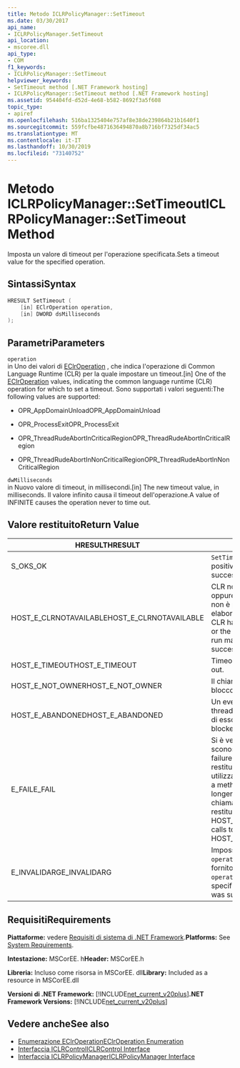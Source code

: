 ```yaml
---
title: Metodo ICLRPolicyManager::SetTimeout
ms.date: 03/30/2017
api_name:
- ICLRPolicyManager.SetTimeout
api_location:
- mscoree.dll
api_type:
- COM
f1_keywords:
- ICLRPolicyManager::SetTimeout
helpviewer_keywords:
- SetTimeout method [.NET Framework hosting]
- ICLRPolicyManager::SetTimeout method [.NET Framework hosting]
ms.assetid: 954404fd-d52d-4e68-b582-8692f3a5f608
topic_type:
- apiref
ms.openlocfilehash: 516ba1325404e757af8e38de239864b21b1640f1
ms.sourcegitcommit: 559fcfbe4871636494870a8b716bf7325df34ac5
ms.translationtype: MT
ms.contentlocale: it-IT
ms.lasthandoff: 10/30/2019
ms.locfileid: "73140752"
---
```

# <a name="iclrpolicymanagersettimeout-method"></a><span data-ttu-id="05631-102">Metodo ICLRPolicyManager::SetTimeout</span><span class="sxs-lookup"><span data-stu-id="05631-102">ICLRPolicyManager::SetTimeout Method</span></span>
<span data-ttu-id="05631-103">Imposta un valore di timeout per l'operazione specificata.</span><span class="sxs-lookup"><span data-stu-id="05631-103">Sets a timeout value for the specified operation.</span></span>  
  
## <a name="syntax"></a><span data-ttu-id="05631-104">Sintassi</span><span class="sxs-lookup"><span data-stu-id="05631-104">Syntax</span></span>  
  
```cpp  
HRESULT SetTimeout (  
    [in] EClrOperation operation,  
    [in] DWORD dsMilliseconds  
);  
```  
  
## <a name="parameters"></a><span data-ttu-id="05631-105">Parametri</span><span class="sxs-lookup"><span data-stu-id="05631-105">Parameters</span></span>  
 `operation`  
 <span data-ttu-id="05631-106">in Uno dei valori di [EClrOperation](../../../../docs/framework/unmanaged-api/hosting/eclroperation-enumeration.md) , che indica l'operazione di Common Language Runtime (CLR) per la quale impostare un timeout.</span><span class="sxs-lookup"><span data-stu-id="05631-106">[in] One of the [EClrOperation](../../../../docs/framework/unmanaged-api/hosting/eclroperation-enumeration.md) values, indicating the common language runtime (CLR) operation for which to set a timeout.</span></span> <span data-ttu-id="05631-107">Sono supportati i valori seguenti:</span><span class="sxs-lookup"><span data-stu-id="05631-107">The following values are supported:</span></span>  
  
- <span data-ttu-id="05631-108">OPR_AppDomainUnload</span><span class="sxs-lookup"><span data-stu-id="05631-108">OPR_AppDomainUnload</span></span>  
  
- <span data-ttu-id="05631-109">OPR_ProcessExit</span><span class="sxs-lookup"><span data-stu-id="05631-109">OPR_ProcessExit</span></span>  
  
- <span data-ttu-id="05631-110">OPR_ThreadRudeAbortInCriticalRegion</span><span class="sxs-lookup"><span data-stu-id="05631-110">OPR_ThreadRudeAbortInCriticalRegion</span></span>  
  
- <span data-ttu-id="05631-111">OPR_ThreadRudeAbortInNonCriticalRegion</span><span class="sxs-lookup"><span data-stu-id="05631-111">OPR_ThreadRudeAbortInNonCriticalRegion</span></span>  
  
 `dwMilliseconds`  
 <span data-ttu-id="05631-112">in Nuovo valore di timeout, in millisecondi.</span><span class="sxs-lookup"><span data-stu-id="05631-112">[in] The new timeout value, in milliseconds.</span></span> <span data-ttu-id="05631-113">Il valore infinito causa il timeout dell'operazione.</span><span class="sxs-lookup"><span data-stu-id="05631-113">A value of INFINITE causes the operation never to time out.</span></span>  
  
## <a name="return-value"></a><span data-ttu-id="05631-114">Valore restituito</span><span class="sxs-lookup"><span data-stu-id="05631-114">Return Value</span></span>  
  
|<span data-ttu-id="05631-115">HRESULT</span><span class="sxs-lookup"><span data-stu-id="05631-115">HRESULT</span></span>|<span data-ttu-id="05631-116">Descrizione</span><span class="sxs-lookup"><span data-stu-id="05631-116">Description</span></span>|  
|-------------|-----------------|  
|<span data-ttu-id="05631-117">S_OK</span><span class="sxs-lookup"><span data-stu-id="05631-117">S_OK</span></span>|<span data-ttu-id="05631-118">`SetTimeout` ha restituito un esito positivo.</span><span class="sxs-lookup"><span data-stu-id="05631-118">`SetTimeout` returned successfully.</span></span>|  
|<span data-ttu-id="05631-119">HOST_E_CLRNOTAVAILABLE</span><span class="sxs-lookup"><span data-stu-id="05631-119">HOST_E_CLRNOTAVAILABLE</span></span>|<span data-ttu-id="05631-120">CLR non è stato caricato in un processo oppure CLR si trova in uno stato in cui non è possibile eseguire codice gestito o elaborare la chiamata correttamente.</span><span class="sxs-lookup"><span data-stu-id="05631-120">The CLR has not been loaded into a process, or the CLR is in a state in which it cannot run managed code or process the call successfully.</span></span>|  
|<span data-ttu-id="05631-121">HOST_E_TIMEOUT</span><span class="sxs-lookup"><span data-stu-id="05631-121">HOST_E_TIMEOUT</span></span>|<span data-ttu-id="05631-122">Timeout della chiamata.</span><span class="sxs-lookup"><span data-stu-id="05631-122">The call timed out.</span></span>|  
|<span data-ttu-id="05631-123">HOST_E_NOT_OWNER</span><span class="sxs-lookup"><span data-stu-id="05631-123">HOST_E_NOT_OWNER</span></span>|<span data-ttu-id="05631-124">Il chiamante non è il proprietario del blocco.</span><span class="sxs-lookup"><span data-stu-id="05631-124">The caller does not own the lock.</span></span>|  
|<span data-ttu-id="05631-125">HOST_E_ABANDONED</span><span class="sxs-lookup"><span data-stu-id="05631-125">HOST_E_ABANDONED</span></span>|<span data-ttu-id="05631-126">Un evento è stato annullato mentre un thread bloccato o Fiber era in attesa su di esso.</span><span class="sxs-lookup"><span data-stu-id="05631-126">An event was canceled while a blocked thread or fiber was waiting on it.</span></span>|  
|<span data-ttu-id="05631-127">E_FAIL</span><span class="sxs-lookup"><span data-stu-id="05631-127">E_FAIL</span></span>|<span data-ttu-id="05631-128">Si è verificato un errore irreversibile sconosciuto.</span><span class="sxs-lookup"><span data-stu-id="05631-128">An unknown catastrophic failure occurred.</span></span> <span data-ttu-id="05631-129">Dopo che un metodo restituisce E_FAIL, CLR non è più utilizzabile all'interno del processo.</span><span class="sxs-lookup"><span data-stu-id="05631-129">After a method returns E_FAIL, the CLR is no longer usable within the process.</span></span> <span data-ttu-id="05631-130">Le chiamate successive ai metodi di hosting restituiscono HOST_E_CLRNOTAVAILABLE.</span><span class="sxs-lookup"><span data-stu-id="05631-130">Subsequent calls to hosting methods return HOST_E_CLRNOTAVAILABLE.</span></span>|  
|<span data-ttu-id="05631-131">E_INVALIDARG</span><span class="sxs-lookup"><span data-stu-id="05631-131">E_INVALIDARG</span></span>|<span data-ttu-id="05631-132">Impossibile impostare un timeout per la `operation`specificata oppure è stato fornito un valore non valido per `operation`.</span><span class="sxs-lookup"><span data-stu-id="05631-132">A timeout cannot be set for the specified `operation`, or an invalid value was supplied for `operation`.</span></span>|  
  
## <a name="requirements"></a><span data-ttu-id="05631-133">Requisiti</span><span class="sxs-lookup"><span data-stu-id="05631-133">Requirements</span></span>  
 <span data-ttu-id="05631-134">**Piattaforme:** vedere [Requisiti di sistema di .NET Framework](../../../../docs/framework/get-started/system-requirements.md).</span><span class="sxs-lookup"><span data-stu-id="05631-134">**Platforms:** See [System Requirements](../../../../docs/framework/get-started/system-requirements.md).</span></span>  
  
 <span data-ttu-id="05631-135">**Intestazione:** MSCorEE. h</span><span class="sxs-lookup"><span data-stu-id="05631-135">**Header:** MSCorEE.h</span></span>  
  
 <span data-ttu-id="05631-136">**Libreria:** Incluso come risorsa in MSCorEE. dll</span><span class="sxs-lookup"><span data-stu-id="05631-136">**Library:** Included as a resource in MSCorEE.dll</span></span>  
  
 <span data-ttu-id="05631-137">**Versioni di .NET Framework:** [!INCLUDE[net_current_v20plus](../../../../includes/net-current-v20plus-md.md)]</span><span class="sxs-lookup"><span data-stu-id="05631-137">**.NET Framework Versions:** [!INCLUDE[net_current_v20plus](../../../../includes/net-current-v20plus-md.md)]</span></span>  
  
## <a name="see-also"></a><span data-ttu-id="05631-138">Vedere anche</span><span class="sxs-lookup"><span data-stu-id="05631-138">See also</span></span>

- [<span data-ttu-id="05631-139">Enumerazione EClrOperation</span><span class="sxs-lookup"><span data-stu-id="05631-139">EClrOperation Enumeration</span></span>](../../../../docs/framework/unmanaged-api/hosting/eclroperation-enumeration.md)
- [<span data-ttu-id="05631-140">Interfaccia ICLRControl</span><span class="sxs-lookup"><span data-stu-id="05631-140">ICLRControl Interface</span></span>](../../../../docs/framework/unmanaged-api/hosting/iclrcontrol-interface.md)
- [<span data-ttu-id="05631-141">Interfaccia ICLRPolicyManager</span><span class="sxs-lookup"><span data-stu-id="05631-141">ICLRPolicyManager Interface</span></span>](../../../../docs/framework/unmanaged-api/hosting/iclrpolicymanager-interface.md)

